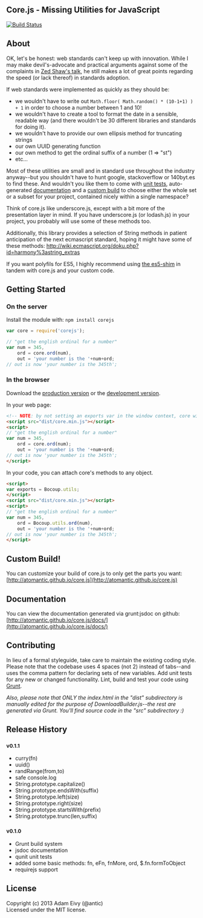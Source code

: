 ## Core.js - Missing Utilities for JavaScript

[![Build Status](https://travis-ci.org/atomantic/core.js.png?branch=master)](https://travis-ci.org/atomantic/core.js)

## About

OK, let's be honest: web standards can't keep up with innovation. While I may make devil's-advocate and practical arguments against some of the complaints in [Zed Shaw's talk](http://vimeo.com/43380467), he still makes a lot of great points regarding the speed (or lack thereof) in standards adoption.

If web standards were implemented as quickly as they should be:

* we wouldn't have to write out ```Math.floor( Math.random() * (10-1+1) ) + 1``` in order to choose a number between 1 and 10!
* we wouldn't have to create a tool to format the date in a sensible, readable way (and there wouldn't be 30 different libraries and standards for doing it).
* we wouldn't have to provide our own ellipsis method for truncating strings
* our own UUID generating function
* our own method to get the ordinal suffix of a number (1 => "st")
* etc...

Most of these utilities are small and in standard use throughout the industry anyway--but you shouldn't have to hunt google, stackoverflow or 140byt.es to find these. And wouldn't you like them to come with [unit tests](https://travis-ci.org/atomantic/core.js), auto-generated [documentation](http://atomantic.github.io/core.js/#docs) and a [custom build](http://atomantic.github.io/core.js) to choose either the whole set or a subset for your project, contained nicely within a single namespace?

Think of core.js like underscore.js, except with a bit more of the presentation layer in mind. If you have underscore.js (or lodash.js) in your project, you probably will use some of these methods too.

Additionally, this library provides a selection of String methods in patient anticipation of the next ecmascript standard, hoping it might have some of these methods: http://wiki.ecmascript.org/doku.php?id=harmony%3astring_extras

If you want polyfils for ES5, I highly recommend using [the es5-shim](https://github.com/kriskowal/es5-shim) in tandem with core.js and your custom code.

## Getting Started
### On the server
Install the module with: `npm install corejs`

```javascript
var core = require('corejs');

// "get the english ordinal for a number"
var num = 345,
    ord = core.ord(num),
    out = 'your number is the '+num+ord;
// out is now 'your number is the 345th';
```

### In the browser
Download the [production version][min] or the [development version][max].

[min]: https://raw.github.com/atomantic/core.js/master/dist/core.min.js
[max]: https://raw.github.com/atomantic/core.js/master/dist/core.js

In your web page:

```html
<!-- NOTE: by not setting an exports var in the window context, core will create the lib within window.core (or core.*) -->
<script src="dist/core.min.js"></script>
<script>
// "get the english ordinal for a number"
var num = 345,
    ord = core.ord(num);
    out = 'your number is the '+num+ord;
// out is now 'your number is the 345th';
</script>
```

In your code, you can attach core's methods to any object.

```html
<script>
var exports = Bocoup.utils;
</script>
<script src="dist/core.min.js"></script>
<script>
// "get the english ordinal for a number"
var num = 345,
    ord = Bocoup.utils.ord(num),
    out = 'your number is the '+num+ord;
// out is now 'your number is the 345th';
</script>
```

## Custom Build!
You can customize your build of core.js to only get the parts you want: [http://atomantic.github.io/core.js](http://atomantic.github.io/core.js)

## Documentation
You can view the documentation generated via grunt:jsdoc on github: [http://atomantic.github.io/core.js/docs/](http://atomantic.github.io/core.js/docs/)

## Contributing
In lieu of a formal styleguide, take care to maintain the existing coding style.
Please note that the codebase uses 4 spaces (not 2) instead of tabs--and uses the comma pattern for declaring sets of new variables. 
Add unit tests for any new or changed functionality. 
Lint, build and test your code using [Grunt](http://gruntjs.com/).

_Also, please note that ONLY the index.html in the "dist" subdirectory is manually edited for the purpose of DownloadBuilder.js--the rest are generated via Grunt. You'll find source code in the "src" subdirectory :)_

## Release History

### <sup>v0.1.1</sup>

 * curry(fn)
 * uuid()
 * randRange(from,to)
 * safe console.log
 * String.prototype.capitalize()
 * String.prototype.endsWith(suffix)
 * String.prototype.left(size)
 * String.prototype.right(size)
 * String.prototype.startsWith(prefix)
 * String.prototype.trunc(len,suffix)
 
### <sup>v0.1.0</sup>

 * Grunt build system
 * jsdoc documentation
 * qunit unit tests
 * added some basic methods: fn, eFn, fnMore, ord, $.fn.formToObject
 * requirejs support

## License
Copyright (c) 2013 Adam Eivy (@antic)  
Licensed under the MIT license.